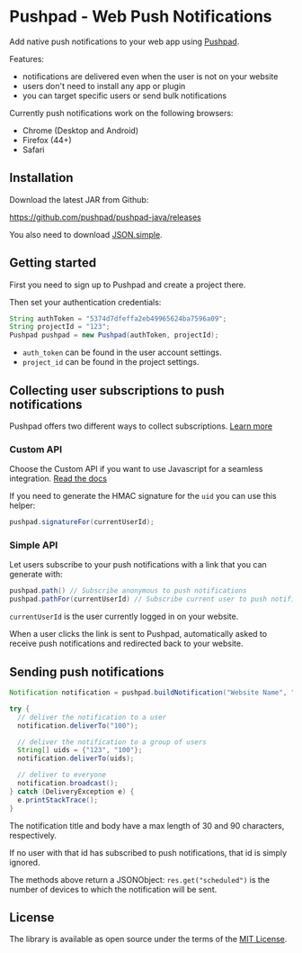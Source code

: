 # Pushpad - Web Push Notifications

Add native push notifications to your web app using [Pushpad](https://pushpad.xyz).

Features:

- notifications are delivered even when the user is not on your website
- users don't need to install any app or plugin
- you can target specific users or send bulk notifications

Currently push notifications work on the following browsers:

- Chrome (Desktop and Android)
- Firefox (44+)
- Safari

## Installation

Download the latest JAR from Github:

https://github.com/pushpad/pushpad-java/releases

You also need to download [JSON.simple](https://code.google.com/archive/p/json-simple/).

## Getting started

First you need to sign up to Pushpad and create a project there.

Then set your authentication credentials:

```java
String authToken = "5374d7dfeffa2eb49965624ba7596a09";
String projectId = "123";
Pushpad pushpad = new Pushpad(authToken, projectId);
```

- `auth_token` can be found in the user account settings. 
- `project_id` can be found in the project settings.

## Collecting user subscriptions to push notifications

Pushpad offers two different ways to collect subscriptions. [Learn more](https://pushpad.xyz/docs#simple_vs_custom_api_docs)

### Custom API

Choose the Custom API if you want to use Javascript for a seamless integration. [Read the docs](https://pushpad.xyz/docs#custom_api_docs)

If you need to generate the HMAC signature for the `uid` you can use this helper:

```java
pushpad.signatureFor(currentUserId);
```

### Simple API

Let users subscribe to your push notifications with a link that you can generate with: 

```java
pushpad.path() // Subscribe anonymous to push notifications
pushpad.pathFor(currentUserId) // Subscribe current user to push notifications
```

`currentUserId` is the user currently logged in on your website.

When a user clicks the link is sent to Pushpad, automatically asked to receive push notifications and redirected back to your website.

## Sending push notifications

```java
Notification notification = pushpad.buildNotification("Website Name", "Hello world!", "http://example.com");

try {
  // deliver the notification to a user
  notification.deliverTo("100");

  // deliver the notification to a group of users
  String[] uids = {"123", "100"};
  notification.deliverTo(uids);

  // deliver to everyone
  notification.broadcast();
} catch (DeliveryException e) {
  e.printStackTrace();
}
```

The notification title and body have a max length of 30 and 90 characters, respectively.

If no user with that id has subscribed to push notifications, that id is simply ignored.

The methods above return a JSONObject: `res.get("scheduled")` is the number of devices to which the notification will be sent.

## License

The library is available as open source under the terms of the [MIT License](http://opensource.org/licenses/MIT).

